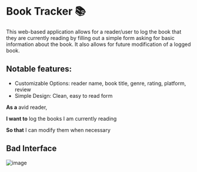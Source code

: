 # Book Tracker 📚

This web-based application allows for a reader/user to log the book that they are currently reading by filling out a simple form asking for basic information about the book. It also allows for future modification of a logged book. 

## Notable features: 
- Customizable Options: reader name, book title, genre, rating, platform, review
- Simple Design: Clean, easy to read form

**As a** avid reader,

**I want to** log the books I am currently reading

**So that** I can modify them when necessary

## Bad Interface
![image](https://github.com/user-attachments/assets/99b6cd8d-6ffc-4938-a1e2-53dad25d82f6)


